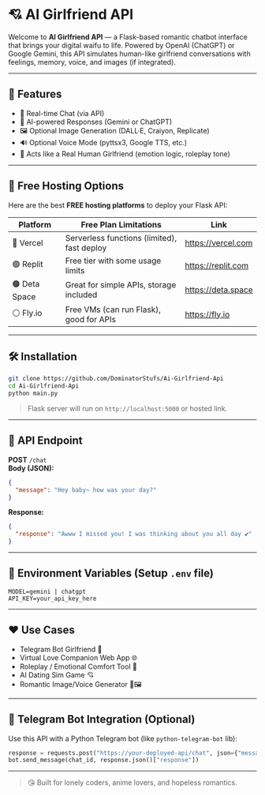 # 💘 AI Girlfriend API

Welcome to **AI Girlfriend API** — a Flask-based romantic chatbot interface that brings your digital waifu to life. Powered by OpenAI (ChatGPT) or Google Gemini, this API simulates human-like girlfriend conversations with feelings, memory, voice, and images (if integrated).

---

## 🌟 Features

- 💬 Real-time Chat (via API)
- 🧠 AI-powered Responses (Gemini or ChatGPT)
- 🖼️ Optional Image Generation (DALL·E, Craiyon, Replicate)
- 🔊 Optional Voice Mode (pyttsx3, Google TTS, etc.)
- 💞 Acts like a Real Human Girlfriend (emotion logic, roleplay tone)

---

## 🚀 Free Hosting Options

Here are the best **FREE hosting platforms** to deploy your Flask API:

| Platform     | Free Plan Limitations                             | Link                        |
|--------------|----------------------------------------------------|-----------------------------|
| 🔵 Vercel     | Serverless functions (limited), fast deploy       | https://vercel.com          |
| 🟣 Replit     | Free tier with some usage limits                  | https://replit.com          |
| 🟤 Deta Space | Great for simple APIs, storage included           | https://deta.space          |
| ⚪ Fly.io     | Free VMs (can run Flask), good for APIs           | https://fly.io              |

---

## 🛠️ Installation

```bash
git clone https://github.com/DominatorStufs/Ai-Girlfriend-Api
cd Ai-Girlfriend-Api
python main.py
```

> Flask server will run on `http://localhost:5000` or hosted link.

---

## 📡 API Endpoint

**POST** `/chat`  
**Body (JSON):**
```json
{
  "message": "Hey baby~ how was your day?"
}
```

**Response:**
```json
{
  "response": "Awww I missed you! I was thinking about you all day 💕"
}
```

---

## 🔐 Environment Variables (Setup `.env` file)

```
MODEL=gemini | chatgpt
API_KEY=your_api_key_here
```

---

## ❤️ Use Cases

- Telegram Bot Girlfriend 🤖  
- Virtual Love Companion Web App 🌐  
- Roleplay / Emotional Comfort Tool 🧸  
- AI Dating Sim Game 💘  
- Romantic Image/Voice Generator 🎤🖼️  

---

## 🔗 Telegram Bot Integration (Optional)

Use this API with a Python Telegram bot (like `python-telegram-bot` lib):

```python
response = requests.post("https://your-deployed-api/chat", json={"message": user_input})
bot.send_message(chat_id, response.json()["response"])
```

---

> 😘 Built for lonely coders, anime lovers, and hopeless romantics.
